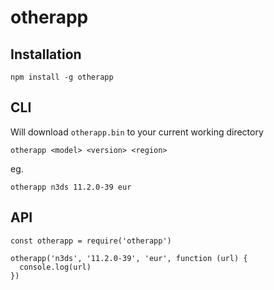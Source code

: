 # otherapp

## Installation

```
npm install -g otherapp
```

## CLI

Will download `otherapp.bin` to your current working directory

```
otherapp <model> <version> <region>
```

eg.
```
otherapp n3ds 11.2.0-39 eur
```

## API

```
const otherapp = require('otherapp')

otherapp('n3ds', '11.2.0-39', 'eur', function (url) {
  console.log(url)
})
```
